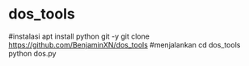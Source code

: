 # dos_tools

#instalasi
apt install python git -y
git clone https://github.com/BenjaminXN/dos_tools
#menjalankan
cd dos_tools
python dos.py
